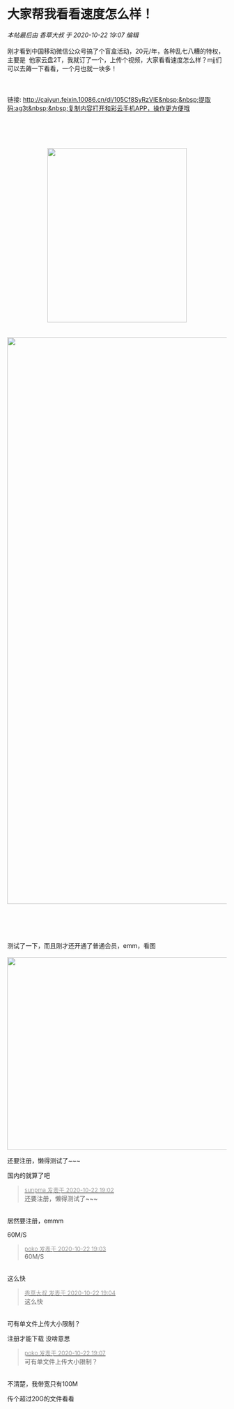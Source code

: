 # 大家帮我看看速度怎么样！


<i class="pstatus"> 本帖最后由 香草大叔 于 2020-10-22 19:07 编辑 </i><br />
<br />
刚才看到中国移动微信公众号搞了个盲盒活动，20元/年，各种乱七八糟的特权，主要是&nbsp;&nbsp;他家云盘2T，我就订了一个，上传个视频，大家看看速度怎么样？mjj们可以去薅一下看看，一个月也就一块多！<br />
<br />
<br />
<br />
链接: http://caiyun.feixin.10086.cn/dl/105Cf8SyRzVIE&nbsp;&nbsp;提取码:ag3t&nbsp;&nbsp;复制内容打开和彩云手机APP，操作更方便哦<br />
<br />
<br />
<br />
<br />
<div align="center"><img id="aimg_D1Xs1" onclick="zoom(this, this.src, 0, 0, 0)" class="zoom" width="320" height="400" src="https://s3.jpg.cm/2020/10/22/NHafE.jpg" border="0" alt="" /></div><br />
<br />
<div align="center"><img id="aimg_O44dd" onclick="zoom(this, this.src, 0, 0, 0)" class="zoom" width="600" height="1300" src="https://s3.jpg.cm/2020/10/22/NHiZQ.jpg" onmouseover="img_onmouseoverfunc(this)" onclick="zoom(this)" style="cursor:pointer" border="0" alt="" /></div><br />
<br />
<br />
<br />
<br />
测试了一下，而且刚才还开通了普通会员，emm，看图<br />
<br />
<div align="center"><img id="aimg_HdK33" onclick="zoom(this, this.src, 0, 0, 0)" class="zoom" width="600" height="442" src="https://s3.jpg.cm/2020/10/22/NHDAh.png" onmouseover="img_onmouseoverfunc(this)" onclick="zoom(this)" style="cursor:pointer" border="0" alt="" /></div>

还要注册，懒得测试了~~~<img src="static/image/smiley/default/sweat.gif" smilieid="10" border="0" alt="" />

国内的就算了吧

<div class="quote"><blockquote><font size="2"><a href="https://www.hostloc.com/forum.php?mod=redirect&amp;goto=findpost&amp;pid=9337439&amp;ptid=757299" target="_blank"><font color="#999999">sunpma 发表于 2020-10-22 19:02</font></a></font><br />
还要注册，懒得测试了~~~</blockquote></div><br />
居然要注册，emmm

60M/S

<div class="quote"><blockquote><font size="2"><a href="https://www.hostloc.com/forum.php?mod=redirect&amp;goto=findpost&amp;pid=9337445&amp;ptid=757299" target="_blank"><font color="#999999">poko 发表于 2020-10-22 19:03</font></a></font><br />
60M/S</blockquote></div><br />
这么快<img src="static/image/smiley/default/funk.gif" smilieid="29" border="0" alt="" />

<div class="quote"><blockquote><font size="2"><a href="https://www.hostloc.com/forum.php?mod=redirect&amp;goto=findpost&amp;pid=9337454&amp;ptid=757299" target="_blank"><font color="#999999">香草大叔 发表于 2020-10-22 19:04</font></a></font><br />
这么快</blockquote></div><br />
可有单文件上传大小限制？

注册才能下载 没啥意思

<div class="quote"><blockquote><font size="2"><a href="https://www.hostloc.com/forum.php?mod=redirect&amp;goto=findpost&amp;pid=9337468&amp;ptid=757299" target="_blank"><font color="#999999">poko 发表于 2020-10-22 19:07</font></a></font><br />
可有单文件上传大小限制？</blockquote></div><br />
不清楚，我带宽只有100M

传个超过20G的文件看看
